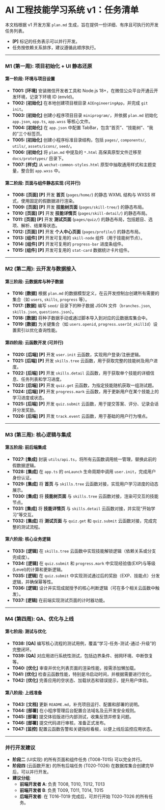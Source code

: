 # AI 工程技能学习系统 v1：任务清单

本文档根据 v1 开发方案 `plan.md` 生成，旨在提供一份详细、有序且可执行的开发任务列表。

- **[P]** 标记的任务表示可以并行开发。
- 任务按依赖关系排序，建议遵循此顺序执行。

---

### M1 (第一周): 项目初始化 + UI 静态还原

#### 第一阶段: 环境与项目设置

-   **T001: [环境]** 安装微信开发者工具和 Node.js 18+，在微信公众平台开通云开发环境，记录下环境 ID (envId)。
-   **T002: [初始化]** 在本地创建项目根目录 `AIEngineeringApp`，并完成 `git init`。
-   **T003: [初始化]** 创建小程序项目目录 `miniprogram/`，并依据 `plan.md` 初始化 `app.json`, `app.ts`, `app.wxss` 等核心文件。
-   **T004: [初始化]** 在 `app.json` 中配置 TabBar，包含“首页”、“技能树”、“我的”三个标签页。
-   **T005: [初始化]** 创建小程序标准目录结构，包括 `pages/`, `components/`, `utils/`, `assets/icons/`, `seed/`。
-   **T006: [初始化]** 将 `plan.md` 中提及的 `*.html` 高保真原型文件迁移至 `docs/prototypes/` 目录下。
-   **T007: [样式]** 从 `wechat-common-styles.html` 原型中抽取通用样式和主题变量，整合到 `app.wxss` 中。

#### 第二阶段: 页面与组件静态实现 (可并行)

-   **T008: [页面] [P]** 开发 **首页** (`pages/home/`) 的静态 WXML 结构与 WXSS 样式，使用固定的假数据进行渲染。
-   **T009: [页面] [P]** 开发 **技能树页面** (`pages/skill-tree/`) 的静态布局。
-   **T010: [页面] [P]** 开发 **技能详情页** (`pages/skill-detail/`) 的静态布局。
-   **T011: [页面] [P]** 开发 **测试页面** (`pages/quiz/`) 的静态布局，包括题目、选项、解析、结果等状态。
-   **T012: [页面] [P]** 开发 **个人中心页面** (`pages/profile/`) 的静态布局。
-   **T013: [组件] [P]** 开发可复用的 `skill-node` 组件（用于技能树节点）。
-   **T014: [组件] [P]** 开发可复用的 `progress-bar` 进度条组件。
-   **T015: [组件] [P]** 开发可复用的 `stat-card` 数据统计卡片组件。

---

### M2 (第二周): 云开发与数据接入

#### 第三阶段: 云数据库与种子数据

-   **T016: [数据]** 根据 `plan.md` 的数据模型定义，在云开发控制台创建所有需要的集合（如 `users`, `skills`, `progress` 等）。
-   **T017: [数据]** 编写 `seed/` 目录下的种子数据 JSON 文件（`branches.json`, `skills.json`, `questions.json`）。
-   **T018: [数据]** 将种子数据手动或通过脚本导入到对应的云数据库集合中。
-   **T019: [数据]** 为关键集合（如 `users.openid`, `progress.userId_skillId`）设置索引以优化查询性能。

#### 第四阶段: 云函数开发 (可并行)

-   **T020: [后端] [P]** 开发 `user.init` 云函数，实现用户登录/注册逻辑。
-   **T021: [后端] [P]** 开发 `skills.tree` 云函数，用于获取完整的技能树及用户进度。
-   **T022: [后端] [P]** 开发 `skills.detail` 云函数，用于获取单个技能的详细信息、任务列表和学习进度。
-   **T023: [后端] [P]** 开发 `quiz.get` 云函数，为指定技能随机获取一组测试题。
-   **T024: [后端] [P]** 开发 `progress.mark` 云函数，用于更新用户在某个技能上的学习进度或状态。
-   **T025: [后端] [P]** 开发 `quiz.submit` 云函数，用于提交答案、评分、记录会话并分发奖励。
-   **T026: [后端] [P]** 开发 `track.event` 云函数，用于基础的用户行为埋点。

---

### M3 (第三周): 核心逻辑与集成

#### 第五阶段: 前后端集成

-   **T027: [集成]** 封装 `utils/api.ts`，将所有云函数调用统一管理，替换此前的假数据逻辑。
-   **T028: [集成]** 在 `app.ts` 的 `onLaunch` 生命周期中调用 `user.init`，完成用户身份认证。
-   **T029: [集成]** 将 **首页** 与 `skills.tree` 云函数对接，实现用户学习进度的动态展示。
-   **T030: [集成]** 将 **技能树页面** 与 `skills.tree` 云函数对接，渲染可交互的技能节点。
-   **T031: [集成]** 将 **技能详情页** 与 `skills.detail` 云函数对接，并实现“开始学习”等交互。
-   **T032: [集成]** 将 **测试页面** 与 `quiz.get` 和 `quiz.submit` 云函数对接，完成完整的测试流程。

#### 第六阶段: 核心业务逻辑

-   **T033: [逻辑]** 在 `skills.tree` 云函数中实现技能解锁逻辑（依赖关系或分支完成度）。
-   **T034: [逻辑]** 在 `quiz.submit` 和 `progress.mark` 中实现经验值(EXP)与等级(Level)的计算和更新逻辑。
-   **T035: [逻辑]** 在 `quiz.submit` 中实现测试通过后的奖励（EXP、技能点）分发逻辑，并确保幂等性。
-   **T036: [逻辑]** 设计并实现成就授予的核心判断逻辑（可在多个相关云函数中触发）。
-   **T037: [逻辑]** 在前端实现测试页面的计时器功能。

---

### M4 (第四周): QA、优化与上线

#### 第七阶段: 测试与优化

-   **T038: [QA]** 编写核心流程的测试用例，覆盖“学习-任务-测试-通过-升级”的完整闭环。
-   **T039: [QA]** 对应用进行系统性测试，包括边界条件、弱网环境、中断恢复等。
-   **T040: [优化]** 审查并优化列表页面的渲染性能，按需添加懒加载。
-   **T041: [优化]** 检查云函数性能，特别是冷启动时间，并根据需要进行优化。
-   **T042: [优化]** 完善应用的空状态、加载状态和错误提示，提升用户体验。

#### 第八阶段: 上线准备

-   **T043: [文档]** 更新 `README.md`，补充项目运行、配置和部署的说明。
-   **T044: [部署]** 在小程序管理后台配置合法域名及云开发安全规则。
-   **T045: [部署]** 提交体验版进行内部测试，收集反馈并修复问题。
-   **T046: [部署]** 提交代码进行审核，准备正式发布。
-   **T047: [监控]** 配置云函数告警和关键指标看板，以便上线后监控应用状态。

---

### 并行开发建议

- **阶段二** (UI实现) 的所有页面和组件任务 (T008-T015) 可以完全并行。
- **阶段四** (云函数开发) 的所有后端任务 (T020-T026) 在数据库集合创建完毕后，可以并行开发。
- **建议分组**:
    - **前端开发者 A**: 负责 T008, T010, T012, T013
    - **前端开发者 B**: 负责 T009, T011, T014, T015
    - **后端开发者**: 在 T016-T019 完成后，可并行开始 T020-T026 的所有任务。
